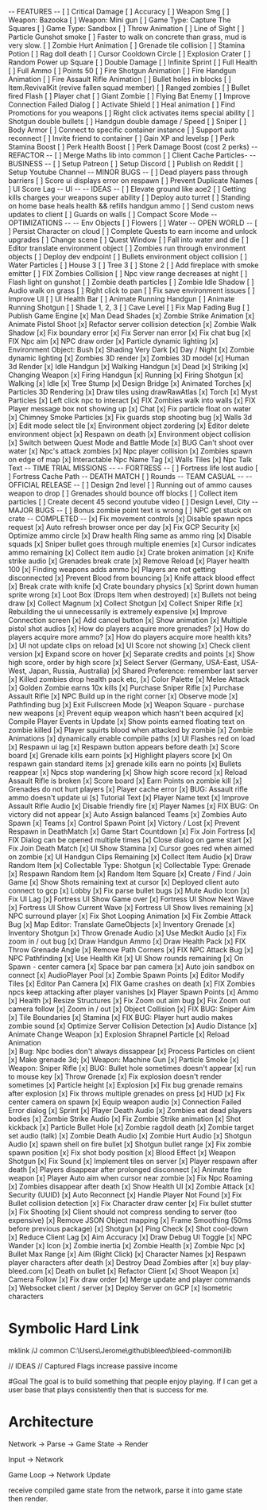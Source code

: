 -- FEATURES -- 
[ ] Critical Damage
[ ] Accuracy
[ ] Weapon Smg
[ ] Weapon: Bazooka
[ ] Weapon: Mini gun
[ ] Game Type: Capture The Squares
[ ] Game Type: Sandbox
[ ] Throw Animation
[ ] Line of Sight
[ ] Particle Gunshot smoke
[ ] Faster to walk on concrete than grass, mud is very slow.
[ ] Zombie Hurt Animation
[ ] Grenade tile collision
[ ] Stamina Potion
[ ] Rag doll death
[ ] Cursor Cooldown Circle
[ ] Explosion Crater
[ ] Random Power up Square 
    [ ] Double Damage
    [ ] Infinite Sprint
    [ ] Full Health
    [ ] Full Ammo
    [ ] Points 50
[ ] Fire Shotgun Animation
[ ] Fire Handgun Animation
[ ] Fire Assault Rifle Animation
[ ] Bullet holes in blocks
[ ] Item.RevivalKit (revive fallen squad member)
[ ] Ranged zombies
[ ] Bullet fired Flash
[ ] Player chat
[ ] Giant Zombie
[ ] Flying Bat Enemy
[ ] Improve Connection Failed Dialog
[ ] Activate Shield
[ ] Heal animation
[ ] Find Promotions for you weapons
[ ] Right click activates items special ability
    [ ] Shotgun double bullets
    [ ] Handgun double damage / Speed
    [ ] Sniper 
[ ] Body Armor
[ ] Connect to specific container instance
    [ ] Support auto reconnect
    [ ] Invite friend to container
[ ] Gain XP and levelsp
    [ ] Perk Stamina Boost
    [ ] Perk Health Boost
    [ ] Perk Damage Boost (cost 2 perks)
-- REFACTOR --
[ ] Merge Maths lib into common
[ ] Client Cache Particles-
-- BUSINESS --
[ ] Setup Patreon
[ ] Setup Discord
[ ] Publish on Reddit
[ ] Setup Youtube Channel
-- MINOR BUGS --
[ ] Dead players pass through barriers
[ ] Score ui displays error on respawn
[ ] Prevent Duplicate Names
[ ] UI Score Lag
-- UI --
-- IDEAS --
[ ] Elevate ground like aoe2
[ ] Getting kills charges your weapons super ability
[ ] Deploy auto turret
[ ] Standing on home base heals health && refills handgun ammo
[ ] Send custom news updates to client
[ ] Guards on walls
[ ] Compact Score Mode 
-- OPTIMIZATIONS --
-- Env Objects
[ ] Flowers
[ ] Water
-- OPEN WORLD -- 
[ ] Persist Character on cloud
[ ] Complete Quests to earn income and unlock upgrades
[ ] Change scene
[ ] Quest Window
[ ] Fall into water and die
[ ] Editor translate environment object
[ ] Zombies run through environment objects
[ ] Deploy dev endpoint
[ ] Bullets environment object collision
[ ] Water Particles
[ ] House 3
[ ] Tree 3
[ ] Stone 2
[ ] Add fireplace with smoke emitter
[ ] FIX Zombies Collision
[ ] Npc view range decreases at night
[ ] Flash light on gunshot
[ ] Zombie death particles
[ ] Zombie Idle Shadow
[ ] Audio walk on grass
[ ] Right click to pan
[ ] Fix save environment issues
[ ] Improve UI
[ ] UI Health Bar
[ ] Animate Running Handgun
[ ] Animate Running Shotgun
[ ] Shade 1, 2, 3
[ ] Cave Level
[ ] Fix Map Fading Bug
[ ] Publish Game Engine
[x] Man Dead Shades
[x] Zombie Strike Animation
[x] Animate Pistol Shoot 
[x] Refactor server collision detection
[x] Zombie Walk Shadow
[x] Fix boundary error
[x] Fix Server nan error
[x] Fix chat bug
[x] FIX Npc aim
[x] NPC draw order
[x] Particle dynamic lighting
[x] Environment Object: Bush
[x] Shading Very Dark
[x] Day / Night
[x] Zombie dynamic lighting
[x] Zombies 3D render
[x] Zombies 3D model
[x] Human 3d Render
    [x] Idle Handgun
    [x] Walking Handgun
    [x] Dead
    [x] Striking
    [x] Changing Weapon 
    [x] Firing Handgun
    [x] Running
    [x] Firing Shotgun
    [x] Walking
    [x] Idle
[x] Tree Stump
[x] Design Bridge
[x] Animated Torches
[x] Particles 3D Rendering
[x] Draw tiles using drawRawAtlas
[x] Torch
[x] Myst Particles
[x] Left click npc to interact
[x] FIX Zombies walk into walls 
[x] FIX Player message box not showing up
[x] Chat 
[x] Fix particle float on water
[x] Chimney Smoke Particles
[x] Fix guards stop shooting bug
[x] Walls 3d
[x] Edit mode select tile
[x] Environment object zordering
[x] Editor delete environment object
[x] Respawn on death
[x] Environment object collision
[x] Switch between Quest Mode and Battle Mode
[x] BUG Can't shoot over water
[x] Npc's attack zombies
[x] Npc player collision 
[x] Zombies spawn on edge of map
[x] Interactable Npc Name Tag
[x] Walls Tiles
[x] Npc Talk Text
-- TIME TRIAL MISSIONS --
-- FORTRESS -- 
[ ] Fortress life lost audio
[ ] Fortress Cache Path 
-- DEATH MATCH 
[ ] Rounds
-- TEAM CASUAL --
-- OFFICIAL RELEASE --
[ ] Design 2nd level
[ ] Running out of ammo causes weapon to drop
[ ] Grenades should bounce off blocks
[ ] Collect item particles
[ ] Create decent 45 second youtube video
[ ] Design Level, City
-- MAJOR BUGS --
[ ] Bonus zombie point text is wrong
[ ] NPC get stuck on crate
-- COMPLETED --
[x] Fix movement controls
[x] Disable spawn npcs request
[x] Auto refresh browser once per day
[x] Fix GCP Security
[x] Optimize ammo circle
[x] Draw health Ring same as ammo ring
[x] Disable squads
[x] Sniper bullet goes through multiple enemies
[x] Cursor indicates ammo remaining
[x] Collect item audio
[x] Crate broken animation
[x] Knife strike audio
[x] Grenades break crate
[x] Remove Reload
[x] Player health 100
[x] Finding weapons adds ammo
[x] Players are not getting disconnected
[x] Prevent Blood from bouncing
[x] Knife attack blood effect
[x] Break crate with knife
[x] Crate boundary physics
[x] Sprint down human sprite wrong
[x] Loot Box (Drops Item when destroyed)
[x] Bullets not being draw
[x] Collect Magnum
[x] Collect Shotgun
[x] Collect Sniper Rifle
[x] Rebuilding the ui unnecessarily is extremely expensive
[x] Improve Connection screen 
    [x] Add cancel button
    [x] Show animation
[x] Multiple pistol shot audios
[x] How do players acquire more grenades?
[x] How do players acquire more ammo?
[x] How do players acquire more health kits?
[x] UI not update clips on reload
[x] UI Score not showing
[x] Check client version
[x] Expand score on hover
[x] Separate credits and points
[x] Show high score, order by high score
[x] Select Server (Germany, USA-East, USA-West, Japan, Russia, Australia)
[x] Shared Preference: remember last server
[x] Killed zombies drop health pack etc,
[x] Color Palette
[x] Melee Attack
[x] Golden Zombie earns 10x kills
[x] Purchase Sniper Rifle
[x] Purchase Assault Rifle
[x] NPC Build up in the right corner
[x] Observe mode
[x] Pathfinding bug
[x] Exit Fullscreen Mode
[x] Weapon Square - purchase new weapons
[x] Prevent equip weapon which hasn't been acquired
[x] Compile Player Events in Update
[x] Show points earned floating text on zombie killed
[x] Player squirts blood when attacked by zombie
[x] Zombie Animations
[x] dynamically enable compile paths
[x] UI Flashes red on load
[x] Respawn ui lag
[x] Respawn button appears before death
[x] Score board
[x] Grenade kills earn points
[x] Highlight players score
[x] On respawn gain standard items
[x] grenade kills earn no points
[x] Bullets reappear
[x] Npcs stop wandering
[x] Show high score record
[x] Reload Assault Rifle is broken
[x] Score board
[x] Earn Points on zombie kill
[x] Grenades do not hurt players
[x] Player cache error
[x] BUG: Assault rifle ammo doesn't update ui
[s] Tutorial Text
[x] Player Name text
[x] Improve Assault Rifle Audio
[x] Disable friendly fire
[x] Player Names
[x] FIX BUG: On victory did not appear
[x] Auto Assign balanced Teams
[x] Zombies Auto Spawn
[x] Teams
[x] Control Spawn Point
[x] Victory / Lost
[x] Prevent Respawn in DeathMatch 
[x] Game Start Countdown
[x] Fix Join Fortress
[x] FIX Dialog can be opened multiple times
[x] Close dialog on game start
[x] Fix Join Death Match
[x] UI Show Stamina 
[x] Cursor goes red when aimed on zombie
[x] UI Handgun Clips Remaining
[x] Collect Item Audio
[x] Draw Random Item
[x] Collectable Type: Shotgun
[x] Collectable Type: Grenade
[x] Respawn Random Item
[x] Random Item Square
[x] Create / Find / Join Game 
[x] Show Shots remaining text at cursor
[x] Deployed client auto connect to gcp
[x] Lobby
[x] Fix parse bullet bugs
[x] Mute Audio Icon
[x] Fix UI Lag
[x] Fortress UI Show Game over
[x] Fortress UI Show Next Wave
[x] Fortress UI Show Current Wave
[x] Fortress UI Show lives remaining
[x] NPC surround player
[x] Fix Shot Looping Animation
[x] Fix Zombie Attack Bug
[x] Map Editor: Translate GameObjects
[x] Inventory Grenade
[x] Inventory Shotgun
[x] Throw Grenade Audio
[x] Use Medkit Audio
[x] Fix zoom in / out bug
[x] Draw Handgun Ammo
[x] Draw Health Pack
[x] FIX Throw Grenade Angle
[x] Remove Path Corners
[x] FIX NPC Attack Bug
[x] NPC Pathfinding
[x] Use Health Kit
[x] UI Show rounds remaining
[x] On Spawn - center camera
[x] Space bar pan camera
[x] Auto join sandbox on connect
[x] AudioPlayer Pool
[x] Zombie Spawn Points
[x] Editor Modify Tiles
[x] Editor Pan Camera
[x] FIX Game crashes on death
[x] FIX Zombies npcs keep attacking after player vanishes
[x] Player Spawn Points
[x] Ammo
[x] Health
[x] Resize Structures
[x] Fix Zoom out aim bug
[x] Fix Zoom out camera follow
[x] Zoom in / out
[x] Object Collision
[x] FIX BUG: Sniper Aim 
[x] Tile Boundaries
[x] Stamina
[x] FIX BUG: Player hurt audio makes zombie sound
[x] Optimize Server Collision Detection
[x] Audio Distance
[x] Animate Change Weapon 
[x] Explosion Shrapnel Particle
[x] Reload Animation  
[x] Bug: Npc bodies don't always dissappear
[x] Process Particles on client
[x] Make grenade 3d;
[x] Weapon: Machine Gun
[x] Particle Smoke
[x] Weapon: Sniper Rifle
[x] BUG: Bullet hole sometimes doesn't appear
[x] run to mouse key
[x] Throw Grenade
[x] Fix explosion doesn't render sometimes
[x] Particle height 
[x] Explosion
[x] Fix bug grenade remains after explosion
[x] Fix throws multiple grenades on press
[x] HUD
[x] Fix center camera on spawn
[x] Equip weapon audio
[x] Connection Failed Error dialog
[x] Sprint
[x] Player Death Audio
[x] Zombies eat dead players bodies
[x] Zombie Strike Audio
[x] Fix Zombie Strike animation
[x] Shot kickback
[x] Particle Bullet Hole
[x] Zombie ragdoll death
[x] Zombie target set audio (talk)
[x] Zombie Death Audio
[x] Zombie Hurt Audio
[x] Shotgun Audio
[x] spawn shell on fire bullet
[x] Shotgun bullet range
[x] Fix zombie spawn position
[x] Fix shot body position
[x] Blood Effect
[x] Weapon Shotgun
[x] Fix Sound
[x] Implement tiles on server
[x] Player respawn after death
[x] Players disappear after prolonged disconnect
[x] Animate fire weapon
[x] Player Auto aim when cursor near zombie
[x] Fix Npc Roaming
[x] Zombies disappear after death
[x] Show Health UI
[x] Zombie Attack
[x] Security (UUID)
[x] Auto Reconnect
[x] Handle Player Not Found
[x] Fix Bullet collision detection
[x] Fix Character draw center
[x] Fix bullet stutter
[x] Fix Shooting
[x] Client should not compress sending to server (too expensive)
[x] Remove JSON Object mapping
[x] Frame Smoothing (50ms before previous package)
[x] Shotgun
[x] Ping Check
[x] Shot cool-down
[x] Reduce Client Lag
[x] Aim Accuracy
[x] Draw Debug UI Toggle 
[x] NPC Wander
[x] Icon
[x] Zombie inertia
[x] Zombie Health
[x] Zombie Npc
[x] Bullet Max Range
[x] Aim (Right Click)
[x] Character Names
[x] Respawn player characters after death
[x] Destroy Dead Zombies after
[x] buy play-bleed.com
[x] Death on bullet
[x] Refactor Client
[x] Shoot Weapon
[x] Camera Follow
[x] Fix draw order
[x] Merge update and player commands
[x] Websocket client / server
[x] Deploy Server on GCP
[x] Isometric characters

# Symbolic Hard Link
mklink /J common C:\Users\Jerome\github\bleed\bleed-common\lib

// IDEAS
// Captured Flags increase passive income

#Goal
The goal is to build something that people enjoy playing. If I can get a user base that plays consistently
then that is success for me.


# Architecture 



Network -> Parse -> Game State -> Render

Input -> Network

Game Loop -> Network Update

receive compiled game state from the network, parse it into game state then render.